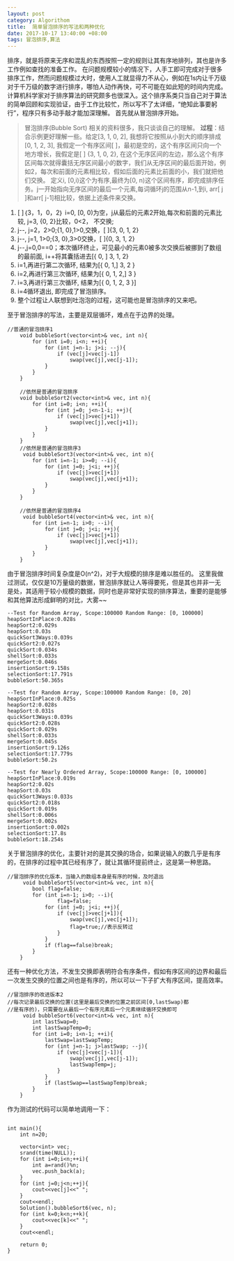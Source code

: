 ```yaml
---
layout: post
category: Algorithom
title:  简单冒泡排序的写法和两种优化
date: 2017-10-17 13:40:00 +08:00
tags: 冒泡排序,算法
---
```


排序，就是将原来无序和混乱的东西按照一定的规则让其有序地排列，其也是许多工作例如查找的准备工作。
在问题规模较小的情况下，人手工即可完成对于很多排序工作，然而问题规模过大时，使用人工就显得力不从心，例如在1s内让千万级对于千万级的数字进行排序，哪怕人动作再快，可不可能在如此短的时间内完成。
计算机科学家对于排序算法的研究颇多也很深入。这个排序系类只当自己对于算法的简单回顾和实现验证，由于工作比较忙，所以写不了太详细，“绝知此事要躬行”，程序只有多动手敲才能加深理解。
首先就从冒泡排序开始。

> 冒泡排序(Bubble Sort)
> 相关的资料很多，我只谈谈自己的理解。
> **过程**：结合示例更好理解一些。给定[3, 1, 0, 2], 我想将它按照从小到大的顺序排成[0, 1, 2, 3], 我假定一个有序区间[ ]，最初是空的，这个有序区间只向一个地方增长，我假定是[ ] {3, 1, 0, 2}, 在这个无序区间的左边，那么这个有序区间每次就得囊括无序区间最小的数字，我们从无序区间的最后面开始，例如2，每次和前面的元素相比较，假如后面的元素比前面的小，我们就把他们交换。
>定义i, [0,i)这个为有序,最终为[0, n)这个区间有序，即完成排序任务。j一开始指向无序区间的最后一个元素,每词循环j的范围从n-1,到i, arr[ j ]和arr[ j-1]相比较，依据上述条件来交换。
1. [ ]｛3，1，0，2｝  i=0, [0, 0)为空，j从最后的元素2开始,每次和前面的元素比较, j=3,  {0, 2}比较，0<2， 不交换;
2.  j--, j=2，2>0;{1, 0},1>0,交换，[ ]{3, 0, 1, 2}
3.  j--, j=1, 1>0;{3, 0},3>0交换，[ ]{0, 3, 1, 2}
4. j--,j=0,0==0；本次循环终止，可见最小的元素0被多次交换后被挪到了数组的最前面, i++将其囊括进去[{ 0, ] 3, 1, 2}
5.  i=1,再进行第二次循环, 结果为[{ 0, 1,] 3, 2 }
6.  i=2,再进行第三次循环, 结果为[{ 0, 1, 2,] 3 }
7.  i=3,再进行第三次循环, 结果为[{ 0, 1, 2, 3 }]
8.  i=4循环退出, 即完成了冒泡排序。
9.  整个过程让人联想到吐泡泡的过程，这可能也是冒泡排序的又来吧。

至于冒泡排序的写法，主要是双层循环，难点在于边界的处理。

```
//普通的冒泡排序1
	void bubbleSort(vector<int>& vec, int n){
		for (int i=0; i<n; ++i){
			for (int j=n-1; j>i; --j){
				if (vec[j]<vec[j-1])
					swap(vec[j],vec[j-1]);
			}
		}
	}

	//依然是普通的冒泡排序
    void bubbleSort2(vector<int>& vec, int n){
		for (int i=0; i<n; ++i){
			for (int j=0; j<n-1-i; ++j){
				if (vec[j]>vec[j+1])
					swap(vec[j],vec[j+1]);
			}
		}
	}
	//依然是普通的冒泡排序3
	 void bubbleSort3(vector<int>& vec, int n){
		for (int i=n-1; i>=0; --i){
			for (int j=0; j<i; ++j){
				if (vec[j]>vec[j+1])
					swap(vec[j],vec[j+1]);
			}
		}
	}

	//依然是普通的冒泡排序4
	 void bubbleSort4(vector<int>& vec, int n){
		for (int i=n-1; i>0; --i){
			for (int j=0; j<i; ++j){
				if (vec[j]>vec[j+1])
					swap(vec[j],vec[j+1]);
			}
		}
	}
```

由于冒泡排序时间复杂度是O(n^2)，对于大规模的排序是难以胜任的。
这里我做过测试，仅仅是10万量级的数据，冒泡排序就让人等得要死，但是其也并非一无是处，其适用于较小规模的数据，同时也是非常好实现的排序算法，重要的是能够和其他算法形成鲜明的对比，大雾~~
```
--Test for Random Array, Scope:100000 Random Range: [0, 100000]
heapSortInPlace:0.028s
heapSort2:0.029s
heapSort:0.03s
quickSort3Ways:0.039s
quickSort2:0.027s
quickSort:0.034s
shellSort:0.033s
mergeSort:0.046s
insertionSort:9.158s
selectionSort:17.791s
bubbleSort:50.365s

--Test for Random Array, Scope:100000 Random Range: [0, 20]
heapSortInPlace:0.025s
heapSort2:0.028s
heapSort:0.031s
quickSort3Ways:0.039s
quickSort2:0.028s
quickSort:0.029s
shellSort:0.033s
mergeSort:0.045s
insertionSort:9.126s
selectionSort:17.779s
bubbleSort:50.2s

--Test for Nearly Ordered Array, Scope:100000 Range: [0, 100000]
heapSortInPlace:0.019s
heapSort2:0.02s
heapSort:0.03s
quickSort3Ways:0.033s
quickSort2:0.018s
quickSort:0.019s
shellSort:0.006s
mergeSort:0.002s
insertionSort:0.002s
selectionSort:17.8s
bubbleSort:18.254s

```
关于冒泡排序的优化，主要针对的是其交换的场合，如果说输入的数几乎是有序的，在排序的过程中其已经有序了，就让其循环提前终止，这是第一种思路。

```
//冒泡排序的优化版本，当输入的数组本身是有序的时候，及时退出
	 void bubbleSort5(vector<int>& vec, int n){
        bool flag=false;
		for (int i=n-1; i>0; --i){
                flag=false;
			for (int j=0; j<i; ++j){
				if (vec[j]>vec[j+1]){
					swap(vec[j],vec[j+1]);
					flag=true;//表示反转过
                }
			}
            if (flag==false)break;
		}
	}
```

还有一种优化方法，不发生交换即表明符合有序条件，假如有序区间的边界和最后一次发生交换的位置之间也是有序的，所以可以一下子扩大有序区间，提高效率。

```
//冒泡排序的改进版本2
//每次记录最后交换的位置(这里是最后交换的位置之前区间[0,lastSwap)都
//是有序的)，只需要在从最后一个有序元素后一个元素继续循环交换即可
	 void bubbleSort6(vector<int>& vec, int n){
        int lastSwap=0;
        int lastSwapTemp=0;
		for (int i=0; i<n-1; ++i){
            lastSwap=lastSwapTemp;
			for (int j=n-1; j>lastSwap; --j){
				if (vec[j]<vec[j-1]){
					swap(vec[j],vec[j-1]);
					lastSwapTemp=j;
				}
			}
			if (lastSwap==lastSwapTemp)break;
		}
	}
```

作为测试的代码可以简单地调用一下：

```

int main(){
    int n=20;

    vector<int> vec;
    srand(time(NULL));
    for (int i=0;i<n;++i){
        int a=rand()%n;
        vec.push_back(a);
    }
    for (int j=0;j<n;++j){
        cout<<vec[j]<<" ";
    }
    cout<<endl;
    Solution().bubbleSort6(vec, n);
    for (int k=0;k<n;++k){
        cout<<vec[k]<<" ";
    }
    cout<<endl;

    return 0;
}

```
